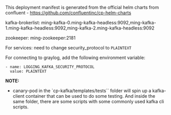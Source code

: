 This deployment manifest is generated from the official helm charts from confluent - https://github.com/confluentinc/cp-helm-charts


kafka-brokerlist: ming-kafka-0.ming-kafka-headless:9092,ming-kafka-1.ming-kafka-headless:9092,ming-kafka-2.ming-kafka-headless:9092

zookeeper: ming-zookeeper:2181

For services: need to change security_protocol to `PLAINTEXT`

For connecting to graylog, add the following environment variable:
```
- name: LOGGING_KAFKA_SECURITY_PROTOCOL
  value: PLAINTEXT
````

**NOTE:**

- canary-pod in the `cp-kafka/templates/tests`` folder will spin up a kafka-client container that can be used to do some testing. And inside the same folder, there are some scripts with some commonly used kafka cli scripts.


